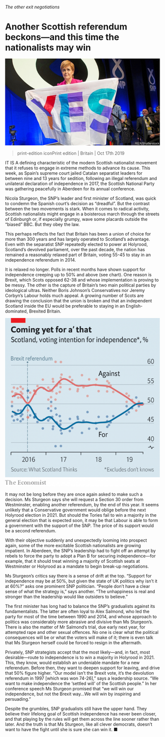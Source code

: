 ###### The other exit negotiations

# Another Scottish referendum beckons—and this time the nationalists may win 

![image](images/20191019_brp003.jpg) 

> print-edition iconPrint edition | Britain | Oct 17th 2019 

IT IS A defining characteristic of the modern Scottish nationalist movement that it refuses to engage in extreme methods to advance its cause. This week, as Spain’s supreme court jailed Catalan separatist leaders for between nine and 13 years for sedition, following an illegal referendum and unilateral declaration of independence in 2017, the Scottish National Party was gathering peacefully in Aberdeen for its annual conference. 

Nicola Sturgeon, the SNP’s leader and first minister of Scotland, was quick to condemn the Spanish court’s decision as “dreadful”. But the contrast between the two movements is stark. When it comes to radical activity, Scottish nationalists might engage in a boisterous march through the streets of Edinburgh or, if especially grumpy, wave some placards outside the “biased” BBC. But they obey the law. 

This perhaps reflects the fact that Britain has been a union of choice for more than 300 years and has largely operated to Scotland’s advantage. Even with the separatist SNP repeatedly elected to power at Holyrood, Scotland’s devolved parliament, over the past decade, the nation has remained a reasonably relaxed part of Britain, voting 55-45 to stay in an independence referendum in 2014. 

It is relaxed no longer. Polls in recent months have shown support for independence creeping up to 50% and above (see chart). One reason is Brexit, which Scots opposed 62-38 and whose implementation is proving to be messy. The other is the capture of Britain’s two main political parties by ideological ultras. Neither Boris Johnson’s Conservatives nor Jeremy Corbyn’s Labour holds much appeal. A growing number of Scots are drawing the conclusion that the union is broken and that an independent Scotland inside the EU would be preferable to staying in an English-dominated, Brexited Britain. 

![image](images/20191019_BRC008.png) 

It may not be long before they are once again asked to make such a decision. Ms Sturgeon says she will request a Section 30 order from Westminster, enabling another referendum, by the end of this year. It seems unlikely that a Conservative government would oblige before the next Holyrood election in 2021. But should the Tories fail to win a majority in the general election that is expected soon, it may be that Labour is able to form a government with the support of the SNP. The price of its support would be a second referendum. 

With their objective suddenly and unexpectedly looming into prospect again, some of the more excitable Scottish nationalists are growing impatient. In Aberdeen, the SNP’s leadership had to fight off an attempt by rebels to force the party to adopt a Plan B for securing independence—for example, that it should treat winning a majority of Scottish seats at Westminster or Holyrood as a mandate to begin break-up negotiations. 

Ms Sturgeon’s critics say there is a sense of drift at the top. “Support for independence may be at 50%, but given the state of UK politics why isn’t it at 60%?” asks one prominent SNP politician. “People don’t have a clear sense of what the strategy is,” says another. “The unhappiness is real and stronger than the leadership would like outsiders to believe.” 

The first minister has long had to balance the SNP’s gradualists against its fundamentalists. The latter are often loyal to Alex Salmond, who led the party for most of the time between 1990 and 2014, and whose approach to politics was considerably more abrasive and divisive than Ms Sturgeon’s. There is also the matter of Mr Salmond’s trial, due early next year, for attempted rape and other sexual offences. No one is clear what the political consequences will be or what the voters will make of it; there is even talk that Ms Sturgeon herself could be forced to resign in the aftermath. 

Privately, SNP strategists accept that the most likely—and, in fact, most desirable—route to independence is to win a majority in Holyrood in 2021. This, they know, would establish an undeniable mandate for a new referendum. Before then, they want to deepen support for leaving, and drive that 50% figure higher. “Our model isn’t the Brexit vote, it’s the devolution referendum in 1997 [which was won 74-26],” says a leadership source. “We want to make independence the ‘settled will’ of the Scottish people.” In her conference speech Ms Sturgeon promised that “we will win our independence, but not the Brexit way…We will win by inspiring and persuading.” 

Despite the grumbles, SNP gradualists still have the upper hand. They believe their lifelong goal of Scottish independence has never been closer, and that playing by the rules will get them across the line sooner rather than later. And the truth is that Ms Sturgeon, like all clever democrats, doesn’t want to have the fight until she is sure she can win it. ■ 


